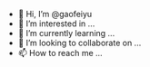 - 👋 Hi, I’m @gaofeiyu
- 👀 I’m interested in ...
- 🌱 I’m currently learning ...
- 💞️ I’m looking to collaborate on ...
- 📫 How to reach me ...

<!---
gaofeiyu/gaofeiyu is a ✨ special ✨ repository because its `README.md` (this file) appears on your GitHub profile.
You can click the Preview link to take a look at your changes.
--->
